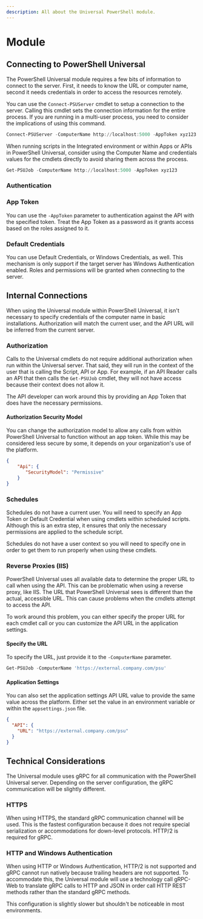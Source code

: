 ```yaml
---
description: All about the Universal PowerShell module.
---
```


# Module

## Connecting to PowerShell Universal

The PowerShell Universal module requires a few bits of information to connect to the server. First, it needs to know the URL or computer name, second it needs credentials in order to access the resources remotely.&#x20;

You can use the `Connect-PSUServer` cmdlet to setup a connection to the server. Calling this cmdlet sets the connection information for the entire process. If you are running in a multi-user process, you need to consider the implications of using this command.&#x20;

```powershell
Connect-PSUServer -ComputerName http://localhost:5000 -AppToken xyz123
```

When running scripts in the Integrated environment or within Apps or APIs in PowerShell Universal, consider using the Computer Name and credentials values for the cmdlets directly to avoid sharing them across the process.

```powershell
Get-PSUJob -ComputerName http://localhost:5000 -AppToken xyz123
```

### Authentication

### App Token

You can use the `-AppToken` parameter to authentication against the API with the specified token.  Treat the App Token as a password as it grants access based on the roles assigned to it.&#x20;

### Default Credentials&#x20;

You can use Default Credentials, or Windows Credentials, as well. This mechanism is only support if the target server has Windows Authentication enabled. Roles and permissions will be granted when connecting to the server.&#x20;

## Internal Connections

When using the Universal module within PowerShell Universal, it isn't necessary to specify credentials of the computer name in basic installations. Authorization will match the current user, and the API URL will be inferred from the current server.&#x20;

### Authorization

Calls to the Universal cmdlets do not require additional authorization when run within the Universal server. That said, they will run in the context of the user that is calling the Script, API or App. For example, if an API Reader calls an API that then calls the `Get-PSUJob` cmdlet, they will not have access because their context does not allow it.&#x20;

The API developer can work around this by providing an App Token that does have the necessary permissions.&#x20;

#### Authorization Security Model&#x20;

You can change the authorization model to allow any calls from within PowerShell Universal to function without an app token. While this may be considered less secure by some, it depends on your organization's use of the platform.&#x20;

```json
{
    "Api": {
       "SecurityModel": "Permissive"
    }
}
```

### Schedules

Schedules do not have a current user. You will need to specify an App Token or Default Credential when using cmdlets within scheduled scripts. Although this is an extra step, it ensures that only the necessary permissions are applied to the schedule script.&#x20;

Schedules do not have a user context so you will need to specify one in order to get them to run properly when using these cmdlets.&#x20;

### Reverse Proxies (IIS)

PowerShell Universal uses all available data to determine the proper URL to call when using the API. This can be problematic when using a reverse proxy, like IIS. The URL that PowerShell Universal sees is different than the actual, accessible URL. This can cause problems when the cmdlets attempt to access the API.&#x20;

To work around this problem, you can either specify the proper URL for each cmdlet call or you can customize the API URL in the application settings.&#x20;

#### Specify the URL

To specify the URL, just provide it to the `-ComputerName` parameter.&#x20;

```powershell
Get-PSUJob -ComputerName 'https://external.company.com/psu'
```

#### Application Settings

You can also set the application settings API URL value to provide the same value across the platform. Either set the value in an environment variable or within the `appsettings.json` file.&#x20;

```json
{
  "API": {
    "URL": "https://external.company.com/psu"
  }
}
```

## Technical Considerations

The Universal module uses gRPC for all communication with the PowerShell Universal server. Depending on the server configuration, the gRPC communication will be slightly different.&#x20;

### HTTPS

When using HTTPS, the standard gRPC communication channel will be used. This is the fastest configuration because it does not require special serialization or accommodations for down-level protocols. HTTP/2 is required for gRPC.&#x20;

### HTTP and Windows Authentication

When using HTTP or Windows Authentication, HTTP/2 is not supported and gRPC cannot run natively because trailing headers are not supported. To accommodate this, the Universal module will use a technology call gRPC-Web to translate gRPC calls to HTTP and JSON in order call HTTP REST methods rather than the standard gRPC methods. &#x20;

This configuration is slightly slower but shouldn't be noticeable in most environments.&#x20;
